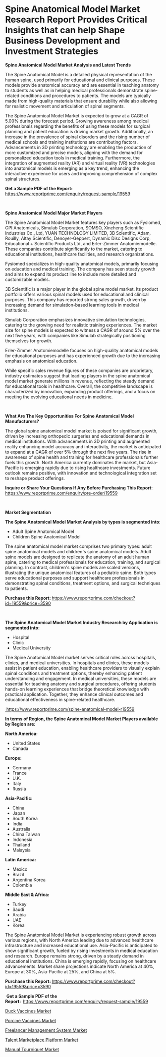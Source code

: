 <p><h1>Spine Anatomical Model Market Research Report Provides Critical Insights that can help Shape Business Development and Investment Strategies</h1></p><p><strong>Spine Anatomical Model Market Analysis and Latest Trends</strong></p>
<p><p>The Spine Anatomical Model is a detailed physical representation of the human spine, used primarily for educational and clinical purposes. These models provide anatomical accuracy and are essential in teaching anatomy to students as well as in helping medical professionals demonstrate spine-related conditions and procedures to patients. The models are typically made from high-quality materials that ensure durability while also allowing for realistic movement and articulation of spinal segments.</p><p>The Spine Anatomical Model Market is expected to grow at a CAGR of 5.00% during the forecast period. Growing awareness among medical professionals regarding the benefits of using these models for surgical planning and patient education is driving market growth. Additionally, an increase in the prevalence of spinal disorders and the rising number of medical schools and training institutions are contributing factors. Advancements in 3D printing technology are enabling the production of more customized and precise models, aligning with the demand for personalized education tools in medical training. Furthermore, the integration of augmented reality (AR) and virtual reality (VR) technologies into anatomical models is emerging as a key trend, enhancing the interactive experience for users and improving comprehension of complex spinal structures.</p></p>
<p><strong>Get a Sample PDF of the Report:&nbsp;</strong> <a href="https://www.reportprime.com/enquiry/request-sample/19559?utm_campaign=60&utm_medium=2&utm_source=Github&utm_content=ia&utm_term=23112024&utm_id=spine-anatomical-model">https://www.reportprime.com/enquiry/request-sample/19559</a></p>
<p>&nbsp;</p>
<p><strong>Spine Anatomical Model Major Market Players</strong></p>
<p><p>The Spine Anatomical Model Market features key players such as Fysiomed, GPI Anatomicals, Simulab Corporation, SOMSO, Xincheng Scientific Industries Co., Ltd, YUAN TECHNOLOGY LIMITED, 3B Scientific, Adam, Rouilly, Altay Scientific, Denoyer-Geppert, Dynamic Disc Designs Corp, Educational + Scientific Products Ltd, and Erler-Zimmer Anatomiemodelle. These companies contribute significantly to the market, catering to educational institutions, healthcare facilities, and research organizations.</p><p>Fysiomed specializes in high-quality anatomical models, primarily focusing on education and medical training. The company has seen steady growth and aims to expand its product line to include more detailed and customizable models.</p><p>3B Scientific is a major player in the global spine model market. Its product portfolio offers various spinal models used for educational and clinical purposes. This company has reported strong sales growth, driven by increasing demand for simulation-based learning tools in medical institutions.</p><p>Simulab Corporation emphasizes innovative simulation technologies, catering to the growing need for realistic training experiences. The market size for spine models is expected to witness a CAGR of around 5% over the next five years, with companies like Simulab strategically positioning themselves for growth.</p><p>Erler-Zimmer Anatomiemodelle focuses on high-quality anatomical models for educational purposes and has experienced growth due to the increasing emphasis on anatomical education.</p><p>While specific sales revenue figures of these companies are proprietary, industry estimates suggest that leading players in the spine anatomical model market generate millions in revenue, reflecting the steady demand for educational tools in healthcare. Overall, the competitive landscape is characterized by innovation, expanding product offerings, and a focus on meeting the evolving educational needs in medicine.</p></p>
<p>&nbsp;</p>
<p><strong>What Are The Key Opportunities For Spine Anatomical Model Manufacturers?</strong></p>
<p><p>The global spine anatomical model market is poised for significant growth, driven by increasing orthopedic surgeries and educational demands in medical institutions. With advancements in 3D printing and augmented reality enhancing model accuracy and interactivity, the market is anticipated to expand at a CAGR of over 5% through the next five years. The rise in awareness of spine health and training for healthcare professionals further fuels this growth. North America currently dominates the market, but Asia-Pacific is emerging rapidly due to rising healthcare investments. Future outlook remains positive, with innovation and technological integration set to reshape product offerings.</p></p>
<p><strong>Inquire or Share Your Questions If Any Before Purchasing This Report:</strong> <a href="https://www.reportprime.com/enquiry/pre-order/19559?utm_campaign=60&utm_medium=2&utm_source=Github&utm_content=ia&utm_term=23112024&utm_id=spine-anatomical-model">https://www.reportprime.com/enquiry/pre-order/19559</a></p>
<p>&nbsp;</p>
<p><strong>Market Segmentation</strong></p>
<p><strong>The Spine Anatomical Model Market Analysis by types is segmented into:</strong></p>
<p><ul><li>Adult Spine Anatomical Model</li><li>Children Spine Anatomical Model</li></ul></p>
<p><p>The spine anatomical model market comprises two primary types: adult spine anatomical models and children's spine anatomical models. Adult spine models are designed to replicate the anatomy of an adult human spine, catering to medical professionals for education, training, and surgical planning. In contrast, children's spine models are scaled versions, illustrating the unique anatomical features of a pediatric spine. Both types serve educational purposes and support healthcare professionals in demonstrating spinal conditions, treatment options, and surgical techniques to patients.</p></p>
<p><strong>Purchase this Report:&nbsp;</strong><a href="https://www.reportprime.com/checkout?id=19559&price=3590&utm_campaign=60&utm_medium=2&utm_source=Github&utm_content=ia&utm_term=23112024&utm_id=spine-anatomical-model">https://www.reportprime.com/checkout?id=19559&price=3590</a></p>
<p>&nbsp;</p>
<p><strong>The Spine Anatomical Model Market Industry Research by Application is segmented into:</strong></p>
<p><ul><li>Hospital</li><li>Clinic</li><li>Medical University</li></ul></p>
<p><p>The Spine Anatomical Model market serves critical roles across hospitals, clinics, and medical universities. In hospitals and clinics, these models assist in patient education, enabling healthcare providers to visually explain spinal conditions and treatment options, thereby enhancing patient understanding and engagement. In medical universities, these models are essential for teaching anatomy and surgical procedures, offering students hands-on learning experiences that bridge theoretical knowledge with practical application. Together, they enhance clinical outcomes and educational effectiveness in spine-related healthcare.</p></p>
<p><a href="https://www.reportprime.com/spine-anatomical-model-r19559?utm_campaign=60&utm_medium=2&utm_source=Github&utm_content=ia&utm_term=23112024&utm_id=spine-anatomical-model">&nbsp;https://www.reportprime.com/spine-anatomical-model-r19559</a></p>
<p><strong>In terms of Region, the Spine Anatomical Model Market Players available by Region are:</strong></p>
<p>
    <p> <strong> North America: </strong>
        <ul>
            <li>United States</li>
            <li>Canada</li>
        </ul>
        </p> 
    <p> <strong> Europe: </strong>
        <ul>
            <li>Germany</li>
            <li>France</li>
            <li>U.K.</li>
            <li>Italy</li>
            <li>Russia</li>
        </ul>
        </p> 
    <p> <strong> Asia-Pacific: </strong>
        <ul>
            <li>China</li>
            <li>Japan</li>
            <li>South Korea</li>
            <li>India</li>
            <li>Australia</li>
            <li>China Taiwan</li>
            <li>Indonesia</li>
            <li>Thailand</li>
            <li>Malaysia</li>
        </ul>
        </p> 
    <p> <strong> Latin America: </strong>
        <ul>
            <li>Mexico</li>
            <li>Brazil</li>
            <li>Argentina Korea</li>
            <li>Colombia</li>
        </ul>
        </p> 
    <p> <strong> Middle East & Africa: </strong>
        <ul>
            <li>Turkey</li>
            <li>Saudi</li>
            <li>Arabia</li>
            <li>UAE</li>
            <li>Korea</li>
        </ul>
    </p>
    </p>
<p><p>The Spine Anatomical Model Market is experiencing robust growth across various regions, with North America leading due to advanced healthcare infrastructure and increased educational use. Asia-Pacific is anticipated to show significant growth, fueled by rising investments in medical education and research. Europe remains strong, driven by a steady demand in educational institutions. China is emerging rapidly, focusing on healthcare advancements. Market share projections indicate North America at 40%, Europe at 30%, Asia-Pacific at 25%, and China at 5%.</p></p>
<p><strong>Purchase this Report: </strong><a href="https://www.reportprime.com/checkout?id=19559&price=3590&utm_campaign=60&utm_medium=2&utm_source=Github&utm_content=ia&utm_term=23112024&utm_id=spine-anatomical-model">https://www.reportprime.com/checkout?id=19559&price=3590</a></p>
<p>&nbsp;<strong>Get a Sample PDF of the Report:&nbsp;&nbsp;</strong><a href="https://www.reportprime.com/enquiry/request-sample/19559?utm_campaign=60&utm_medium=2&utm_source=Github&utm_content=ia&utm_term=23112024&utm_id=spine-anatomical-model">https://www.reportprime.com/enquiry/request-sample/19559</a></p>
<p><strong></strong></p>
<p><p><a href="https://www.linkedin.com/pulse/insights-duck-vaccines-market-competitor-evaluation-projected-nvmqf?utm_campaign=60&utm_medium=2&utm_source=Github&utm_content=ia&utm_term=23112024&utm_id=spine-anatomical-model">Duck Vaccines Market</a></p><p><a href="https://www.linkedin.com/pulse/market-drivers-projections-porcine-vaccines-2024-2031-steady-hhtaf?utm_campaign=60&utm_medium=2&utm_source=Github&utm_content=ia&utm_term=23112024&utm_id=spine-anatomical-model">Porcine Vaccines Market</a></p><p><a href="https://issuu.com/reportprime-2/docs/freelancer-management-system-market_75450cc4a4238c?utm_campaign=60&utm_medium=2&utm_source=Github&utm_content=ia&utm_term=23112024&utm_id=spine-anatomical-model">Freelancer Management System Market</a></p><p><a href="https://issuu.com/reportprime-2/docs/talent-marketplace-platform-market-_01a8625b42183f?utm_campaign=60&utm_medium=2&utm_source=Github&utm_content=ia&utm_term=23112024&utm_id=spine-anatomical-model">Talent Marketplace Platform Market</a></p><p><a href="https://github.com/FahadAhmed223/Market-Research-Report-List-1/blob/main/manual-tourniquet-market.md?utm_campaign=60&utm_medium=2&utm_source=Github&utm_content=ia&utm_term=23112024&utm_id=spine-anatomical-model">Manual Tourniquet Market</a></p></p>